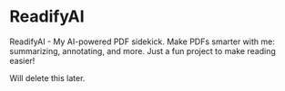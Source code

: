 # ReadifyAI

ReadifyAI - My AI-powered PDF sidekick. Make PDFs smarter with me: summarizing, annotating, and more. Just a fun project to make reading easier!



Will delete this later.
